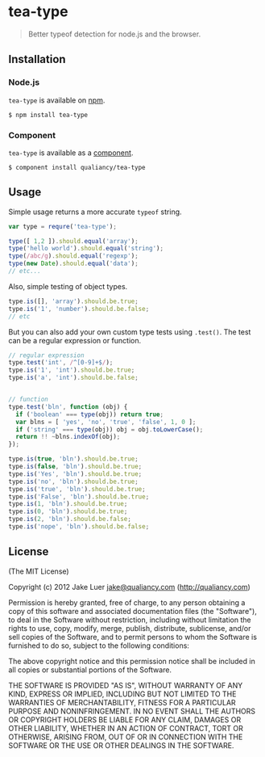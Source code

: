 # tea-type

> Better typeof detection for node.js and the browser.

## Installation

### Node.js

`tea-type` is available on [npm](http://npmjs.org).

    $ npm install tea-type

### Component

`tea-type` is available as a [component](https://github.com/component/component).

    $ component install qualiancy/tea-type

## Usage

Simple usage returns a more accurate `typeof` string.

```js
var type = requre('tea-type');

type([ 1,2 ]).should.equal('array');
type('hello world').should.equal('string');
type(/abc/g).should.equal('regexp');
type(new Date).should.equal('data');
// etc...
```

Also, simple testing of object types.

```js
type.is([], 'array').should.be.true;
type.is('1', 'number').should.be.false;
// etc
```

But you can also add your own custom type tests using `.test()`. The test
can be a regular expression or function.

```js
// regular expression
type.test('int', /^[0-9]+$/);
type.is('1', 'int').should.be.true;
type.is('a', 'int').should.be.false;


// function
type.test('bln', function (obj) {
  if ('boolean' === type(obj)) return true;
  var blns = [ 'yes', 'no', 'true', 'false', 1, 0 ];
  if ('string' === type(obj)) obj = obj.toLowerCase();
  return !! ~blns.indexOf(obj);
});

type.is(true, 'bln').should.be.true;
type.is(false, 'bln').should.be.true;
type.is('Yes', 'bln').should.be.true;
type.is('no', 'bln').should.be.true;
type.is('true', 'bln').should.be.true;
type.is('False', 'bln').should.be.true;
type.is(1, 'bln').should.be.true;
type.is(0, 'bln').should.be.true;
type.is(2, 'bln').should.be.false;
type.is('nope', 'bln').should.be.false;
```

## License

(The MIT License)

Copyright (c) 2012 Jake Luer <jake@qualiancy.com> (http://qualiancy.com)

Permission is hereby granted, free of charge, to any person obtaining a copy
of this software and associated documentation files (the "Software"), to deal
in the Software without restriction, including without limitation the rights
to use, copy, modify, merge, publish, distribute, sublicense, and/or sell
copies of the Software, and to permit persons to whom the Software is
furnished to do so, subject to the following conditions:

The above copyright notice and this permission notice shall be included in
all copies or substantial portions of the Software.

THE SOFTWARE IS PROVIDED "AS IS", WITHOUT WARRANTY OF ANY KIND, EXPRESS OR
IMPLIED, INCLUDING BUT NOT LIMITED TO THE WARRANTIES OF MERCHANTABILITY,
FITNESS FOR A PARTICULAR PURPOSE AND NONINFRINGEMENT. IN NO EVENT SHALL THE
AUTHORS OR COPYRIGHT HOLDERS BE LIABLE FOR ANY CLAIM, DAMAGES OR OTHER
LIABILITY, WHETHER IN AN ACTION OF CONTRACT, TORT OR OTHERWISE, ARISING FROM,
OUT OF OR IN CONNECTION WITH THE SOFTWARE OR THE USE OR OTHER DEALINGS IN
THE SOFTWARE.
